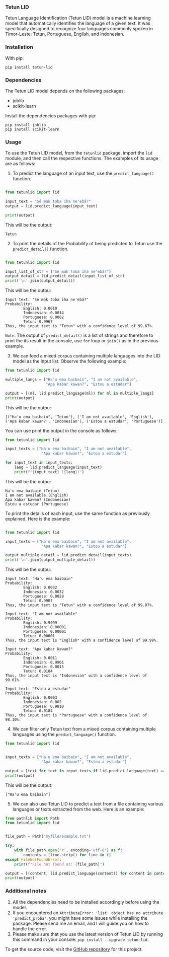 ### Tetun LID
Tetun Language Identification (Tetun LID) model is a machine learning model that automatically identifies the language of a given text. It was specifically designed to recognize four languages commonly spoken in Timor-Leste: Tetun, Portuguese, English, and Indonesian.

### Installation

With pip:

```
pip install tetun-lid
```

### Dependencies

The Tetun LID model depends on the following packages:

* joblib
* scikit-learn

Install the dependencies packages with pip:

```
pip install joblib
pip install scikit-learn
```

### Usage

To use the Tetun LID model, from the `tetunlid` package, import the `lid` module, and then call the respective functions. The examples of its usage are as follows:

1. To predict the language of an input text, use the `predict_language()` function.

```python

from tetunlid import lid

input_text = "Sé mak toba iha ne'ebá?"
output = lid.predict_language(input_text)

print(output)
```

This will be the output:

```
Tetun
```

2. To print the details of the Probability of being predicted to Tetun use the `predict_detail()` function.

```python

from tetunlid import lid

input_list_of_str = ["Sé mak toba iha ne'ebá?"]
output_detail = lid.predict_detail(input_list_of_str)
print('\n'.join(output_detail))
```

This will be the outpu:

```
Input text: "Sé mak toba iha ne'ebá?"
Probability:
        English: 0.0010
        Indonesian: 0.0014
        Portuguese: 0.0082
        Tetun: 0.9967
Thus, the input text is "Tetun" with a confidence level of 99.67%.
```

`Note`: The output of `predict_detail()` is a list of strings and therefore to print the its result in the console, use `for` loop or `join()` as in the previous example.

3. We can feed a mixed corpus containing multiple languages into the LID model as the input list. Observe the following example:

```python
from tetunlid import lid

multiple_langs = ["Ha'u ema baibain", "I am not available",
                  "Apa kabar kawan?", "Estou a estudar"]

output = [(ml, lid.predict_language(ml)) for ml in multiple_langs]
print(output)
```

This will be the outpu:

```
[("Ha'u ema baibain", 'Tetun'), ('I am not available', 'English'), ('Apa kabar kawan?', 'Indonesian'), ('Estou a estudar', 'Portuguese')]
```

You can use print the output in the console as follows:

```python
from tetunlid import lid

input_texts = ["Ha'u ema baibain", "I am not available",
                "Apa kabar kawan?", "Estou a estudar"]

for input_text in input_texts:
    lang = lid.predict_language(input_text)
    print(f"{input_text} ({lang})")
```

This will be the outpu:

```
Ha'u ema baibain (Tetun)
I am not available (English)
Apa kabar kawan? (Indonesian)
Estou a estudar (Portuguese)
```

To print the details of each input, use the same function as previously explained. Here is the example:

```python

from tetunlid import lid

input_texts = ["Ha'u ema baibain", "I am not available",
                "Apa kabar kawan?", "Estou a estudar"]

output_multiple_detail = lid.predict_detail(input_texts)
print('\n'.join(output_multiple_detail))
```

This will be the outpu:

```
Input text: "Ha'u ema baibain"
Probability:
        English: 0.0032
        Indonesian: 0.0032
        Portuguese: 0.0028
        Tetun: 0.9907
Thus, the input text is "Tetun" with a confidence level of 99.07%.

Input text: "I am not available"
Probability:
        English: 0.9999
        Indonesian: 0.00001
        Portuguese: 0.00001
        Tetun: 0.00001
Thus, the input text is "English" with a confidence level of 99.99%.

Input text: "Apa kabar kawan?"
Probability:
        English: 0.0011
        Indonesian: 0.9961
        Portuguese: 0.0015
        Tetun: 0.0184
Thus, the input text is "Indonesian" with a confidence level of 99.61%.

Input text: "Estou a estudar"
Probability:
        English: 0.0003
        Indonesian: 0.002
        Portuguese: 0.9810
        Tetun: 0.0184
Thus, the input text is "Portuguese" with a confidence level of 98.10%.
```

4. We can filter only Tetun text from a mixed corpus containing multiple languages using the `predict_language()` function.

```python
from tetunlid import lid


input_texts = ["Ha'u ema baibain", "I am not available",
                "Apa kabar kawan?", "Estou a estudar"]

output = [text for text in input_texts if lid.predict_language(text) == 'Tetun']
print(output)
```

This will be the output:

```
["Ha'u ema baibain"]
```

5. We can also use Tetun LID to predict a text from a file containing various languages or texts extracted from the web. Here is an example:

```python
from pathlib import Path
from tetunlid import lid


file_path = Path("myfile/example.txt")

try:
    with file_path.open('r', encoding='utf-8') as f:
        contents = [line.strip() for line in f]
except FileNotFoundError:
    print(f"File not found at: {file_path}")

output = [(content, lid.predict_language(content)) for content in contents]
print(output)
```

### Additional notes

1. All the dependencies need to be installed accordingly before using the model.
2. If you encountered an `AttributeError: 'list' object has no attribute 'predict_proba'`, you might have some issues while installing the package. Please send me an email, and I will guide you on how to handle the error.
3. Please make sure that you use the latest version of Tetun LID by running this command in your console: `pip install --upgrade tetun-lid`.

To get the source code, visit the [GitHub repository](https://github.com/borulilitimornews/tetun-lid) for this project.